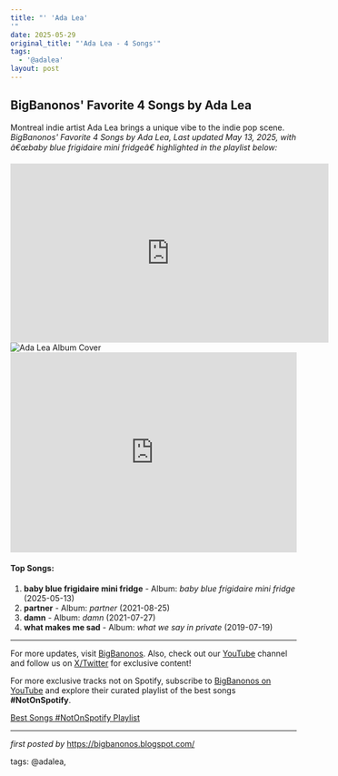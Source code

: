 ```yaml
---
title: "' 'Ada Lea'
'"
date: 2025-05-29
original_title: "'Ada Lea - 4 Songs'"
tags:
  - '@adalea'
layout: post
---
```

<!--Ada Lea-->
<h2>BigBanonos' Favorite 4 Songs by Ada Lea</h2> <!--Introductory Text-->
<p>Montreal indie artist Ada Lea brings a unique vibe to the indie pop scene. <em>BigBanonos' Favorite 4 Songs by Ada Lea, Last updated May 13, 2025, with â€œbaby blue frigidaire mini fridgeâ€ highlighted in the playlist below:</em></p> <iframe allow="accelerometer; autoplay; clipboard-write; encrypted-media; gyroscope; picture-in-picture; web-share" allowfullscreen="" frameborder="0" height="315" referrerpolicy="strict-origin-when-cross-origin" src="https://www.youtube.com/embed/UTBmCtsAma0?si=oqo5Zkd0yhRYIKhV" title="YouTube video player" width="560"></iframe> <!--Featured Image-->
<div> <img alt="Ada Lea Album Cover" src="https://i.scdn.co/image/ab67616d00001e0240131e6e821b3c15b8486aed" />
</div> <!--Spotify Playlist Embed-->
<div> <iframe allow="autoplay; clipboard-write; encrypted-media; fullscreen; picture-in-picture" frameborder="0" height="352" loading="lazy" src="https://open.spotify.com/embed/playlist/3EbwBdaKK3vnzLWad9rEYk?utm_source=generator" width="100%"></iframe>
</div> <!--Song List-->
<h4>Top Songs:</h4>
<ol> <li><strong>baby blue frigidaire mini fridge</strong> - Album: <em>baby blue frigidaire mini fridge</em> (2025-05-13)</li> <li><strong>partner</strong> - Album: <em>partner</em> (2021-08-25)</li> <li><strong>damn</strong> - Album: <em>damn</em> (2021-07-27)</li> <li><strong>what makes me sad</strong> - Album: <em>what we say in private</em> (2019-07-19)</li>
</ol> <!--Footer Links-->
<hr />
<p>For more updates, visit <a href="https://bigbanonos.blogspot.com/" rel="noopener" target="_blank">BigBanonos</a>. Also, check out our <a href="https://www.youtube.com/@BigBanonos" target="_blank">YouTube</a> channel and follow us on <a href="https://x.com/bigbanonos" target="_blank">X/Twitter</a> for exclusive content!</p>


<!--Subscribe and Playlist Links-->
<div>
    <p>For more exclusive tracks not on Spotify, subscribe to <a href="https://www.youtube.com/@BigBanonos" target="_blank">BigBanonos on YouTube</a> and explore their curated playlist of the best songs <strong>#NotOnSpotify</strong>.</p>
    <p><a href="https://www.youtube.com/playlist?list=PLtuNtuTatqI0kFahUCbtbfenC_ET5O_tr" target="_blank">Best Songs #NotOnSpotify Playlist<br /></a></p></div>

<hr />

<p><em>first posted by</em> <a href="https://bigbanonos.blogspot.com/" rel="noopener" target="_new">https://bigbanonos.blogspot.com/</a></p>

<p>tags: @adalea,</p>
